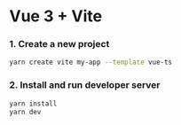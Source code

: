 # Vue 3 + Vite

### 1. Create a new project

```bash
yarn create vite my-app --template vue-ts
```

### 2. Install and run developer server

```bash
yarn install
yarn dev
```
